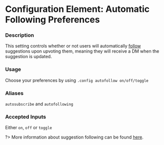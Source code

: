 # Configuration Element: Automatic Following Preferences

### Description
This setting controls whether or not users will automatically [follow](sumup.md?id=suggestion-following) suggestions upon upvoting them, meaning they will receive a DM when the suggestion is updated.

### Usage
Choose your preferences by using `.config autofollow on/off/toggle`

### Aliases
`autosubscribe` and `autofollowing`

### Accepted Inputs
Either `on`, `off` or `toggle`

?> More information about suggestion following can be found [here](sumup.md?id=suggestion-following).
